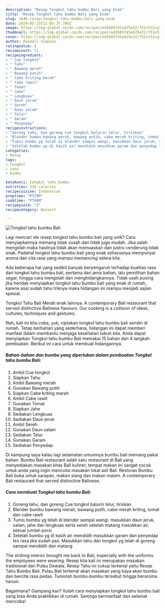 ```yaml
---
description: "Resep Tongkol tahu bumbu Bali yang Enak"
title: "Resep Tongkol tahu bumbu Bali yang Enak"
slug: 3546-resep-tongkol-tahu-bumbu-bali-yang-enak
date: 2020-05-25T12:03:37.706Z
image: https://img-global.cpcdn.com/recipes/ed2605f45a425e32/751x532cq70/tongkol-tahu-bumbu-bali-foto-resep-utama.jpg
thumbnail: https://img-global.cpcdn.com/recipes/ed2605f45a425e32/751x532cq70/tongkol-tahu-bumbu-bali-foto-resep-utama.jpg
cover: https://img-global.cpcdn.com/recipes/ed2605f45a425e32/751x532cq70/tongkol-tahu-bumbu-bali-foto-resep-utama.jpg
author: Randall Simpson
ratingvalue: 4
reviewcount: 11
recipeingredient:
- " Cue tongkol"
- " Tahu"
- " Bawang merah"
- " Bawang putih"
- " Cabe kriting merah"
- " Cabe rawit"
- " Tomat"
- " Jahe"
- " Lengkuas"
- " Daun jeruk"
- " Sereh"
- " Daun salam"
- " Telur"
- " Garam"
- " Penyedap"
recipeinstructions:
- "Goreng tahu, dan goreng Cue tongkol balurin telur, tiriskan"
- "Blender bumbu bawang merah, bawang putih, cabe merah kriting, tomat dan cabe rawit"
- "Tumis bumbu yg telah di blender sampai wangi, masukkan daun jeruk, salam, jahe dan lengkuas serta sereh setelah matang masukkan air, sesuai jumlah porsi"
- "Setelah bumbu yg di kasih air mendidih masukkan garam dan penyedap tes rasa jika sudah pas. Masukkan tahu dan tongkol yg telah di goreng sampai mendidih dan matang"
categories:
- Resep
tags:
- tongkol
- tahu
- bumbu

katakunci: tongkol tahu bumbu 
nutrition: 216 calories
recipecuisine: Indonesian
preptime: "PT29M"
cooktime: "PT40M"
recipeyield: "3"
recipecategory: Dessert

---
```



![Tongkol tahu bumbu Bali](https://img-global.cpcdn.com/recipes/ed2605f45a425e32/751x532cq70/tongkol-tahu-bumbu-bali-foto-resep-utama.jpg)

Lagi mencari ide resep tongkol tahu bumbu bali yang unik? Cara menyiapkannya memang tidak susah dan tidak juga mudah. Jika salah mengolah maka hasilnya tidak akan memuaskan dan justru cenderung tidak enak. Padahal tongkol tahu bumbu bali yang enak seharusnya mempunyai aroma dan cita rasa yang mampu memancing selera kita.

Ada beberapa hal yang sedikit banyak berpengaruh terhadap kualitas rasa dari tongkol tahu bumbu bali, pertama dari jenis bahan, lalu pemilihan bahan segar, hingga cara mengolah dan menghidangkannya. Tidak usah pusing jika hendak menyiapkan tongkol tahu bumbu bali yang enak di rumah, karena asal sudah tahu triknya maka hidangan ini mampu menjadi sajian spesial.

Tongkol Tahu Bali Merah enak lainnya. A contemporary Bali restaurant that served distinctive Balinese flavours. Our cooking is a collision of ideas, cultures, techniques and gestures.


Nah, kali ini kita coba, yuk, ciptakan tongkol tahu bumbu bali sendiri di rumah. Tetap berbahan yang sederhana, hidangan ini dapat memberi manfaat dalam membantu menjaga kesehatan tubuh kita. Anda dapat menyiapkan Tongkol tahu bumbu Bali memakai 15 bahan dan 4 langkah pembuatan. Berikut ini cara untuk membuat hidangannya.

<!--inarticleads1-->

##### Bahan-bahan dan bumbu yang diperlukan dalam pembuatan Tongkol tahu bumbu Bali:

1. Ambil  Cue tongkol
1. Siapkan  Tahu
1. Ambil  Bawang merah
1. Gunakan  Bawang putih
1. Siapkan  Cabe kriting merah
1. Ambil  Cabe rawit
1. Gunakan  Tomat
1. Siapkan  Jahe
1. Sediakan  Lengkuas
1. Sediakan  Daun jeruk
1. Ambil  Sereh
1. Gunakan  Daun salam
1. Sediakan  Telur
1. Gunakan  Garam
1. Sediakan  Penyedap


Di kampung saya kalau lagi selamatan umumnya bumbu bali memang pakai bahan. Bumbu Bali restaurant salah satu restaurant di Bali yang menyediakan masakan khas Bali kuliner, tempat makan ini sangat cocok untuk anda yang ingin mencoba masakan lokal asli Bali. Restoran Bumbu Bali buka untuk sarapan, makan siang dan makan malam. A contemporary Bali restaurant that served distinctive Balinese. 

<!--inarticleads2-->

##### Cara membuat Tongkol tahu bumbu Bali:

1. Goreng tahu, dan goreng Cue tongkol balurin telur, tiriskan
1. Blender bumbu bawang merah, bawang putih, cabe merah kriting, tomat dan cabe rawit
1. Tumis bumbu yg telah di blender sampai wangi, masukkan daun jeruk, salam, jahe dan lengkuas serta sereh setelah matang masukkan air, sesuai jumlah porsi
1. Setelah bumbu yg di kasih air mendidih masukkan garam dan penyedap tes rasa jika sudah pas. Masukkan tahu dan tongkol yg telah di goreng sampai mendidih dan matang


The striking interior brought me back to Bali, especially with the uniforms the employees were wearing. Resep kita kali ini merupakan masakan tradisional dari Pulau Dewata. Resep Tahu ini cukup terkenal yaitu Resep Tahu Bumbu Bali. Pulau Bali terkenal akan masakan yang kaya akan bumbu dan bercita rasa pedas. Tumislah bumbu-bumbu tersebut hingga beraroma harum. 

Bagaimana? Gampang kan? Itulah cara menyiapkan tongkol tahu bumbu bali yang bisa Anda praktikkan di rumah. Semoga bermanfaat dan selamat mencoba!
